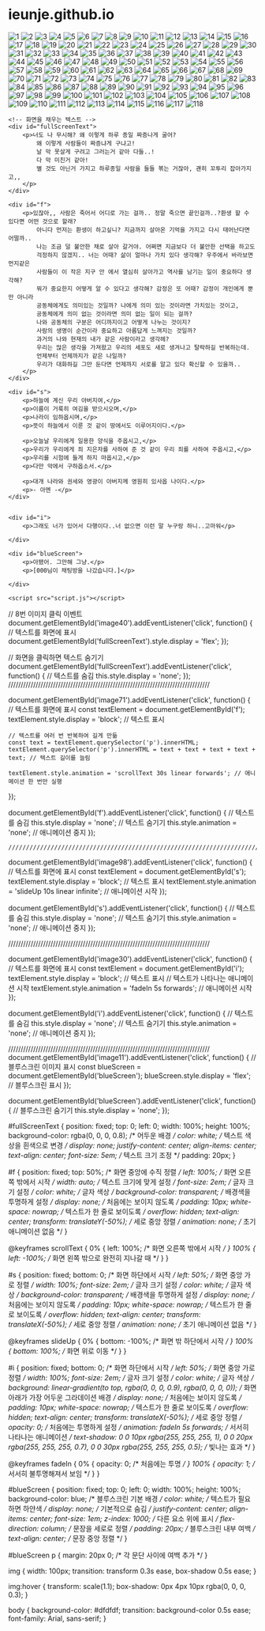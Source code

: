 # ieunje.github.io
<!DOCTYPE html>
<html lang="en">
<head>
    <meta charset="UTF-8">
    <meta name="viewport" content="width=device-width, initial-scale=1.0">
    <title>선택</title>
    <link rel="stylesheet" href="style.css">
</head>
<body>
    <img src="image/1.jpg" alt="1">
    <img src="image/2.jpg" alt="2">
    <img src="image/3.jpg" alt="3">
    <img src="image/4.jpg" alt="4">
    <img src="image/5.jpg" alt="5">
    <img src="image/6.jpg" alt="6">
    <img src="image/7.jpg" alt="7">
    <img src="image/8.jpg" alt="8">
    <img src="image/9.jpg" alt="9">
    <img src="image/10.jpg" alt="10">
    <img src="image/11.jpg" alt="11" id="image11">
    <img src="image/12.jpg" alt="12">
    <img src="image/13.jpg" alt="13">
    <img src="image/14.jpg" alt="14">
    <img src="image/15.jpg" alt="15">
    <img src="image/16.jpg" alt="16">
    <img src="image/17.jpg" alt="17">
    <img src="image/18.jpg" alt="18">
    <img src="image/19.jpg" alt="19">
    <img src="image/20.jpg" alt="20">
    <img src="image/21.jpg" alt="21">
    <img src="image/22.jpg" alt="22">
    <img src="image/23.jpg" alt="23">
    <img src="image/24.jpg" alt="24">
    <img src="image/25.jpg" alt="25">
    <img src="image/26.jpg" alt="26">
    <img src="image/27.jpg" alt="27">
    <img src="image/28.jpg" alt="28">
    <img src="image/29.jpg" alt="29">
    <img src="image/30.jpg" alt="30" id="image30">
    <img src="image/31.jpg" alt="31">
    <img src="image/32.jpg" alt="32">
    <img src="image/33.jpg" alt="33">
    <img src="image/34.jpg" alt="34">
    <img src="image/35.jpg" alt="35">
    <img src="image/36.jpg" alt="36">
    <img src="image/37.jpg" alt="37">
    <img src="image/38.jpg" alt="38">
    <img src="image/39.jpg" alt="39">
    <img src="image/40.jpg" alt="40" id="image40">
    <img src="image/41.jpg" alt="41">
    <img src="image/42.jpg" alt="42">
    <img src="image/43.jpg" alt="43">
    <img src="image/44.jpg" alt="44">
    <img src="image/45.jpg" alt="45">
    <img src="image/46.jpg" alt="46">
    <img src="image/47.jpg" alt="47">
    <img src="image/48.jpg" alt="48">
    <img src="image/49.jpg" alt="49">
    <img src="image/50.jpg" alt="50">
    <img src="image/51.jpg" alt="51">
    <img src="image/52.jpg" alt="52">
    <img src="image/53.jpg" alt="53">
    <img src="image/54.jpg" alt="54">
    <img src="image/55.jpg" alt="55">
    <img src="image/56.jpg" alt="56">
    <img src="image/57.jpg" alt="57">
    <img src="image/58.jpg" alt="58">
    <img src="image/59.jpg" alt="59">
    <img src="image/60.jpg" alt="60">
    <img src="image/61.jpg" alt="61">
    <img src="image/62.jpg" alt="62">
    <img src="image/63.jpg" alt="63">
    <img src="image/64.jpg" alt="64">
    <img src="image/65.jpg" alt="65">
    <img src="image/66.jpg" alt="66">
    <img src="image/67.jpg" alt="67">
    <img src="image/68.jpg" alt="68">
    <img src="image/69.jpg" alt="69">
    <img src="image/70.jpg" alt="70">
    <img src="image/71.jpg" alt="71" id="image71">
    <img src="image/72.jpg" alt="72">
    <img src="image/73.jpg" alt="73">
    <img src="image/74.jpg" alt="74">
    <img src="image/75.jpg" alt="75">
    <img src="image/76.jpg" alt="76">
    <img src="image/77.jpg" alt="77">
    <img src="image/78.jpg" alt="78">
    <img src="image/79.jpg" alt="79">
    <img src="image/80.jpg" alt="80">
    <img src="image/81.jpg" alt="81">
    <img src="image/82.jpg" alt="82">
    <img src="image/83.jpg" alt="83">
    <img src="image/84.jpg" alt="84">
    <img src="image/85.jpg" alt="85">
    <img src="image/86.jpg" alt="86">
    <img src="image/87.jpg" alt="87">
    <img src="image/88.jpg" alt="88">
    <img src="image/89.jpg" alt="89">
    <img src="image/90.jpg" alt="90">
    <img src="image/91.jpg" alt="91">
    <img src="image/92.jpg" alt="92">
    <img src="image/93.jpg" alt="93">
    <img src="image/94.jpg" alt="94">
    <img src="image/95.jpg" alt="95">
    <img src="image/96.jpg" alt="96">
    <img src="image/97.jpg" alt="97">
    <img src="image/98.jpg" alt="98" id="image98">
    <img src="image/99.jpg" alt="99">
    <img src="image/100.jpg" alt="100">
    <img src="image/101.jpg" alt="101">
    <img src="image/102.jpg" alt="102">
    <img src="image/103.jpg" alt="103">
    <img src="image/104.jpg" alt="104">
    <img src="image/105.jpg" alt="105">
    <img src="image/106.jpg" alt="106">
    <img src="image/107.jpg" alt="107">
    <img src="image/108.jpg" alt="108">
    <img src="image/109.jpg" alt="109">
    <img src="image/110.jpg" alt="110">
    <img src="image/111.jpg" alt="111">
    <img src="image/112.jpg" alt="112">
    <img src="image/113.jpg" alt="113">
    <img src="image/114.jpg" alt="114">
    <img src="image/115.jpg" alt="115">
    <img src="image/116.jpg" alt="116">
    <img src="image/117.jpg" alt="117">
    <img src="image/118.jpg" alt="118">

    <!-- 화면을 채우는 텍스트 -->
    <div id="fullScreenText">
        <p>너도 나 무시해? 왜 이렇게 하루 종일 짜증나게 굴어?
            왜 이렇게 사람들이 짜증냐게 구냐고!
            날 막 못살게 구려고 그러는거 같아 다들..!
            다 막 미친거 같아!
            별 것도 아닌거 가지고 하루종일 사람을 들들 볶는 거잖아, 괜히 꼬투리 잡아가지고,,
        </p>
    </div>

    <div id="f">
        <p>있잖아,, 사람은 죽어서 어디로 가는 걸까.. 정말 죽으면 끝인걸까..?환생 할 수 있다면 어떤 것으로 할래?
            아니다 먼저는 환생이 하고싶니? 지금까지 살아온 기억을 가지고 다시 태어난다면 어떨까..
            나는 조금 덜 불안한 채로 살아 갈거야. 어쩌면 지금보다 더 불안한 선택을 하고도
            걱정하지 않겠지.. 너는 어때? 삶이 얼마나 가치 있다 생각해? 우주에서 바라보면 먼지같은
            사람들이 이 작은 지구 안 에서 열심히 살아가고 역사를 남기는 일이 중요하다 생각해?
            뭐가 중요한지 어떻게 알 수 있다고 생각해? 감정은 또 어때? 감정이 개인에게 뿐만 아니라
            공동체에게도 의미있는 것일까? 나에게 의미 있는 것이라면 가치있는 것이고,
            공동체에게 의미 없는 것이라면 의미 없는 일이 되는 걸까?
            나와 공동체의 구분은 어디까지이고 어떻게 나누는 것이지?
            사람의 생명이 순간이라 중요하고 아름답게 느껴지는 것일까?
            과거의 나와 현재의 내가 같은 사람이라고 생각헤?
            우리는 많은 생각을 가져왔고 우리의 세포도 새로 생겨나고 탈락하길 반복하는데.
            언제부터 언제까지가 같은 나일까?
            우리가 대화하길 그만 둔다면 언제까지 서로를 알고 있다 확신할 수 있을까..
        </p>
    </div>
    
    <div id="s">
        <p>하늘에 계신 우리 아버지여,</p>
        <p>이름이 거룩히 여김을 받으시오며,</p>
        <p>나라이 임하옵시며,</p>
        <p>뜻이 하늘에서 이룬 것 같이 땅에서도 이루어지이다.</p>
        
        <p>오늘날 우리에게 일용한 양식을 주옵시고,</p>
        <p>우리가 우리에게 죄 지은자를 사하여 준 것 같이 우리 죄를 사하여 주옵시고,</p>
        <p>우리를 시험에 들게 하지 마옵시고,</p>
        <p>다만 악에서 구하옵소서.</p>
        
        <p>대개 나라와 권세와 영광이 아버지께 영원히 있사옵 나이다.</p>
        <p>- 아멘 -</p>
    </div>
    

    <div id="i">
        <p>그래도 너가 있어서 다행이다..너 없으면 이런 말 누구랑 하니..고마워</p>
          
    </div>

    <div id="blueScreen">
        <p>아됐어. 그만해 그냥.</p>
        <p>[000님이 채팅방을 나갔습니다.]</p>

    </div>

    <script src="script.js"></script>
</body>
</html>

// 8번 이미지 클릭 이벤트
document.getElementById('image40').addEventListener('click', function() {
    // 텍스트를 화면에 표시
    document.getElementById('fullScreenText').style.display = 'flex';
});

// 화면을 클릭하면 텍스트 숨기기
document.getElementById('fullScreenText').addEventListener('click', function() {
    // 텍스트를 숨김
    this.style.display = 'none';
});
/////////////////////////////////////////////////////////////////////////////////

document.getElementById('image71').addEventListener('click', function() {
    // 텍스트를 화면에 표시
    const textElement = document.getElementById('f');
    textElement.style.display = 'block'; // 텍스트 표시
    
    // 텍스트를 여러 번 반복하여 길게 만듦
    const text = textElement.querySelector('p').innerHTML;
    textElement.querySelector('p').innerHTML = text + text + text + text + text; // 텍스트 길이를 늘림

    textElement.style.animation = 'scrollText 30s linear forwards'; // 애니메이션 한 번만 실행
});

document.getElementById('f').addEventListener('click', function() {
    // 텍스트를 숨김
    this.style.display = 'none'; // 텍스트 숨기기
    this.style.animation = 'none'; // 애니메이션 중지
});

    /////////////////////////////////////////////////////////////////////////////////

document.getElementById('image98').addEventListener('click', function() {
    // 텍스트를 화면에 표시
    const textElement = document.getElementById('s');
    textElement.style.display = 'block'; // 텍스트 표시
    textElement.style.animation = 'slideUp 10s linear infinite'; // 애니메이션 시작
});

document.getElementById('s').addEventListener('click', function() {
    // 텍스트를 숨김
    this.style.display = 'none'; // 텍스트 숨기기
    this.style.animation = 'none'; // 애니메이션 중지
});

/////////////////////////////////////////////////////////////////////////////////

document.getElementById('image30').addEventListener('click', function() {
    // 텍스트를 화면에 표시
    const textElement = document.getElementById('i');
    textElement.style.display = 'block'; // 텍스트 표시
    // 텍스트가 나타나는 애니메이션 시작
    textElement.style.animation = 'fadeIn 5s forwards'; // 애니메이션 시작
});

document.getElementById('i').addEventListener('click', function() {
    // 텍스트를 숨김
    this.style.display = 'none'; // 텍스트 숨기기
    this.style.animation = 'none'; // 애니메이션 중지
});

/////////////////////////////////////////////////////////////////////////////////
document.getElementById('image11').addEventListener('click', function() {
    // 블루스크린 이미지 표시
    const blueScreen = document.getElementById('blueScreen');
    blueScreen.style.display = 'flex'; // 블루스크린 표시
});

document.getElementById('blueScreen').addEventListener('click', function() {
    // 블루스크린 숨기기
    this.style.display = 'none';
});

#fullScreenText {
    position: fixed;
    top: 0;
    left: 0;
    width: 100%;
    height: 100%;
    background-color: rgba(0, 0, 0, 0.8); /* 어두운 배경 */
    color: white; /* 텍스트 색상을 흰색으로 변경 */
    display: none;
    justify-content: center;
    align-items: center;
    text-align: center;
    font-size: 5em; /* 텍스트 크기 조정 */
    padding: 20px;
}

#f {
    position: fixed;
    top: 50%; /* 화면 중앙에 수직 정렬 */
    left: 100%; /* 화면 오른쪽 밖에서 시작 */
    width: auto; /* 텍스트 크기에 맞게 설정 */
    font-size: 2em; /* 글자 크기 설정 */
    color: white; /* 글자 색상 */
    background-color: transparent; /* 배경색을 투명하게 설정 */
    display: none; /* 처음에는 보이지 않도록 */
    padding: 10px;
    white-space: nowrap; /* 텍스트가 한 줄로 보이도록 */
    overflow: hidden;
    text-align: center;
    transform: translateY(-50%); /* 세로 중앙 정렬 */
    animation: none; /* 초기 애니메이션 없음 */
}

@keyframes scrollText {
    0% {
        left: 100%; /* 화면 오른쪽 밖에서 시작 */
    }
    100% {
        left: -100%; /* 화면 왼쪽 밖으로 완전히 지나갈 때 */
    }
}

#s {
    position: fixed;
    bottom: 0; /* 화면 하단에서 시작 */
    left: 50%; /* 화면 중앙 가로 정렬 */
    width: 100%;
    font-size: 2em; /* 글자 크기 설정 */
    color: white; /* 글자 색상 */
    background-color: transparent; /* 배경색을 투명하게 설정 */
    display: none; /* 처음에는 보이지 않도록 */
    padding: 10px;
    white-space: nowrap; /* 텍스트가 한 줄로 보이도록 */
    overflow: hidden;
    text-align: center;
    transform: translateX(-50%); /* 세로 중앙 정렬 */
    animation: none; /* 초기 애니메이션 없음 */
}

@keyframes slideUp {
    0% {
        bottom: -100%; /* 화면 밖 하단에서 시작 */
    }
    100% {
        bottom: 100%; /* 화면 위로 이동 */
    }
}

#i {
    position: fixed;
    bottom: 0; /* 화면 하단에서 시작 */
    left: 50%; /* 화면 중앙 가로 정렬 */
    width: 100%;
    font-size: 2em; /* 글자 크기 설정 */
    color: white; /* 글자 색상 */
    background: linear-gradient(to top, rgba(0, 0, 0, 0.9), rgba(0, 0, 0, 0)); /* 화면 아래가 가장 어두운 그라데이션 배경 */
    display: none; /* 처음에는 보이지 않도록 */
    padding: 10px;
    white-space: nowrap; /* 텍스트가 한 줄로 보이도록 */
    overflow: hidden;
    text-align: center;
    transform: translateX(-50%); /* 세로 중앙 정렬 */
    opacity: 0; /* 처음에는 투명하게 설정 */
    animation: fadeIn 5s forwards; /* 서서히 나타나는 애니메이션 */
    text-shadow: 0 0 10px rgba(255, 255, 255, 1), 0 0 20px rgba(255, 255, 255, 0.7), 0 0 30px rgba(255, 255, 255, 0.5); /* 빛나는 효과 */
}

@keyframes fadeIn {
    0% {
        opacity: 0; /* 처음에는 투명 */
    }
    100% {
        opacity: 1; /* 서서히 불투명해져서 보임 */
    }
}

#blueScreen {
    position: fixed;
    top: 0;
    left: 0;
    width: 100%;
    height: 100%;
    background-color: blue; /* 블루스크린 기본 배경 */
    color: white; /* 텍스트가 필요하면 하얀색 */
    display: none; /* 기본적으로 숨김 */
    justify-content: center;
    align-items: center;
    font-size: 1em;
    z-index: 1000; /* 다른 요소 위에 표시 */
    flex-direction: column; /* 문장을 세로로 정렬 */
    padding: 20px; /* 블루스크린 내부 여백 */
    text-align: center; /* 문장 중앙 정렬 */
}

#blueScreen p {
    margin: 20px 0; /* 각 문단 사이에 여백 추가 */
}




img {
    width: 100px;
    transition: transform 0.3s ease, box-shadow 0.5s ease;
}

img:hover {
    transform: scale(1.1);
    box-shadow: 0px 4px 10px rgba(0, 0, 0, 0.3);
}

body {
    background-color: #dfdfdf;
    transition: background-color 0.5s ease;
    font-family: Arial, sans-serif;
}
